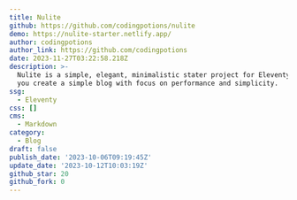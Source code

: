 ```yaml
---
title: Nulite
github: https://github.com/codingpotions/nulite
demo: https://nulite-starter.netlify.app/
author: codingpotions
author_link: https://github.com/codingpotions
date: 2023-11-27T03:22:58.218Z
description: >-
  Nulite is a simple, elegant, minimalistic stater project for Eleventy to help
  you create a simple blog with focus on performance and simplicity.
ssg:
  - Eleventy
css: []
cms:
  - Markdown
category:
  - Blog
draft: false
publish_date: '2023-10-06T09:19:45Z'
update_date: '2023-10-12T10:03:19Z'
github_star: 20
github_fork: 0
---
```

